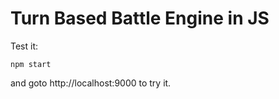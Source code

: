 # Turn Based Battle Engine in JS

Test it:

    npm start

and goto http://localhost:9000 to try it.
